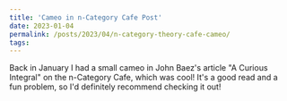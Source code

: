 ```yaml
---
title: 'Cameo in n-Category Cafe Post'
date: 2023-01-04
permalink: /posts/2023/04/n-category-theory-cafe-cameo/ 
tags:
---
```


Back in January I had a small cameo in John Baez's article "A Curious Integral" on the n-Category Cafe, which was cool! It's a good read and a fun problem, so I'd definitely recommend checking it out!
